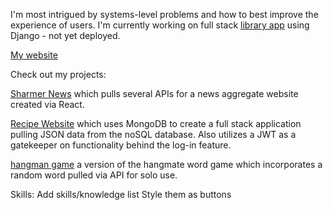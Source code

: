 I'm most intrigued by systems-level problems and how to best improve the experience of users. I'm currently working on full stack [library app](https://github.com/codysharma/CodyLibrary) using Django - not yet deployed.

[My website](https://codysharma.github.io/me/)

Check out my projects: 

[Sharmer News](https://codysharma.github.io/Sharmer-News/) which pulls several APIs for a news aggregate website created via React.

[Recipe Website](https://github.com/codysharma/recipeWebsite) which uses MongoDB to create a full stack application pulling JSON data from the noSQL database. Also utilizes a JWT as a gatekeeper on functionality behind the log-in feature.

[hangman game](https://codysharma.github.io/SpacemanGame/) a version of the hangmate word game which incorporates a random word pulled via API for solo use.

Skills: 
Add skills/knowledge list
Style them as buttons
